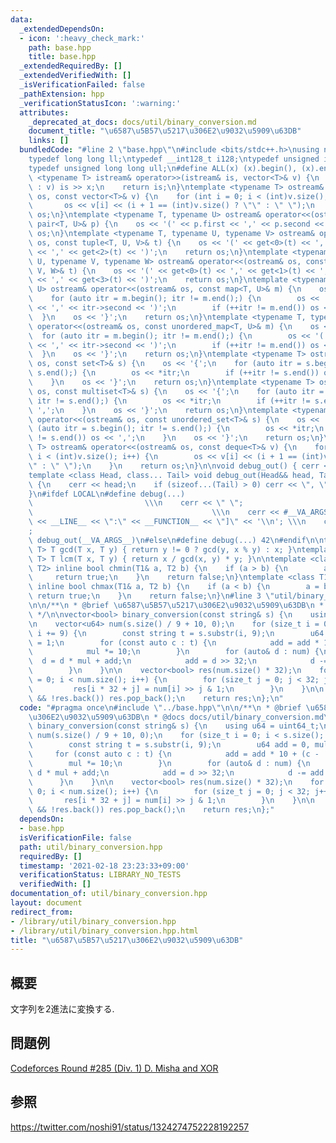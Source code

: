 ```yaml
---
data:
  _extendedDependsOn:
  - icon: ':heavy_check_mark:'
    path: base.hpp
    title: base.hpp
  _extendedRequiredBy: []
  _extendedVerifiedWith: []
  _isVerificationFailed: false
  _pathExtension: hpp
  _verificationStatusIcon: ':warning:'
  attributes:
    _deprecated_at_docs: docs/util/binary_conversion.md
    document_title: "\u6587\u5B57\u5217\u306E2\u9032\u5909\u63DB"
    links: []
  bundledCode: "#line 2 \"base.hpp\"\n#include <bits/stdc++.h>\nusing namespace std;\n\
    typedef long long ll;\ntypedef __int128_t i128;\ntypedef unsigned int uint;\n\
    typedef unsigned long long ull;\n#define ALL(x) (x).begin(), (x).end()\n\ntemplate\
    \ <typename T> istream& operator>>(istream& is, vector<T>& v) {\n    for (T& x\
    \ : v) is >> x;\n    return is;\n}\ntemplate <typename T> ostream& operator<<(ostream&\
    \ os, const vector<T>& v) {\n    for (int i = 0; i < (int)v.size(); i++) {\n \
    \       os << v[i] << (i + 1 == (int)v.size() ? \"\" : \" \");\n    }\n    return\
    \ os;\n}\ntemplate <typename T, typename U> ostream& operator<<(ostream& os, const\
    \ pair<T, U>& p) {\n    os << '(' << p.first << ',' << p.second << ')';\n    return\
    \ os;\n}\ntemplate <typename T, typename U, typename V> ostream& operator<<(ostream&\
    \ os, const tuple<T, U, V>& t) {\n    os << '(' << get<0>(t) << ',' << get<1>(t)\
    \ << ',' << get<2>(t) << ')';\n    return os;\n}\ntemplate <typename T, typename\
    \ U, typename V, typename W> ostream& operator<<(ostream& os, const tuple<T, U,\
    \ V, W>& t) {\n    os << '(' << get<0>(t) << ',' << get<1>(t) << ',' << get<2>(t)\
    \ << ',' << get<3>(t) << ')';\n    return os;\n}\ntemplate <typename T, typename\
    \ U> ostream& operator<<(ostream& os, const map<T, U>& m) {\n    os << '{';\n\
    \    for (auto itr = m.begin(); itr != m.end();) {\n        os << '(' << itr->first\
    \ << ',' << itr->second << ')';\n        if (++itr != m.end()) os << ',';\n  \
    \  }\n    os << '}';\n    return os;\n}\ntemplate <typename T, typename U> ostream&\
    \ operator<<(ostream& os, const unordered_map<T, U>& m) {\n    os << '{';\n  \
    \  for (auto itr = m.begin(); itr != m.end();) {\n        os << '(' << itr->first\
    \ << ',' << itr->second << ')';\n        if (++itr != m.end()) os << ',';\n  \
    \  }\n    os << '}';\n    return os;\n}\ntemplate <typename T> ostream& operator<<(ostream&\
    \ os, const set<T>& s) {\n    os << '{';\n    for (auto itr = s.begin(); itr !=\
    \ s.end();) {\n        os << *itr;\n        if (++itr != s.end()) os << ',';\n\
    \    }\n    os << '}';\n    return os;\n}\ntemplate <typename T> ostream& operator<<(ostream&\
    \ os, const multiset<T>& s) {\n    os << '{';\n    for (auto itr = s.begin();\
    \ itr != s.end();) {\n        os << *itr;\n        if (++itr != s.end()) os <<\
    \ ',';\n    }\n    os << '}';\n    return os;\n}\ntemplate <typename T> ostream&\
    \ operator<<(ostream& os, const unordered_set<T>& s) {\n    os << '{';\n    for\
    \ (auto itr = s.begin(); itr != s.end();) {\n        os << *itr;\n        if (++itr\
    \ != s.end()) os << ',';\n    }\n    os << '}';\n    return os;\n}\ntemplate <typename\
    \ T> ostream& operator<<(ostream& os, const deque<T>& v) {\n    for (int i = 0;\
    \ i < (int)v.size(); i++) {\n        os << v[i] << (i + 1 == (int)v.size() ? \"\
    \" : \" \");\n    }\n    return os;\n}\n\nvoid debug_out() { cerr << '\\n'; }\n\
    template <class Head, class... Tail> void debug_out(Head&& head, Tail&&... tail)\
    \ {\n    cerr << head;\n    if (sizeof...(Tail) > 0) cerr << \", \";\n    debug_out(move(tail)...);\n\
    }\n#ifdef LOCAL\n#define debug(...)                                          \
    \                         \\\n    cerr << \" \";                             \
    \                                        \\\n    cerr << #__VA_ARGS__ << \" :[\"\
    \ << __LINE__ << \":\" << __FUNCTION__ << \"]\" << '\\n'; \\\n    cerr << \" \"\
    ;                                                                     \\\n   \
    \ debug_out(__VA_ARGS__)\n#else\n#define debug(...) 42\n#endif\n\ntemplate <typename\
    \ T> T gcd(T x, T y) { return y != 0 ? gcd(y, x % y) : x; }\ntemplate <typename\
    \ T> T lcm(T x, T y) { return x / gcd(x, y) * y; }\n\ntemplate <class T1, class\
    \ T2> inline bool chmin(T1& a, T2 b) {\n    if (a > b) {\n        a = b;\n   \
    \     return true;\n    }\n    return false;\n}\ntemplate <class T1, class T2>\
    \ inline bool chmax(T1& a, T2 b) {\n    if (a < b) {\n        a = b;\n       \
    \ return true;\n    }\n    return false;\n}\n#line 3 \"util/binary_conversion.hpp\"\
    \n\n/**\n * @brief \u6587\u5B57\u5217\u306E2\u9032\u5909\u63DB\n * @docs docs/util/binary_conversion.md\n\
    \ */\n\nvector<bool> binary_conversion(const string& s) {\n    using u64 = uint64_t;\n\
    \n    vector<u64> num(s.size() / 9 + 10, 0);\n    for (size_t i = 0; i < s.size();\
    \ i += 9) {\n        const string t = s.substr(i, 9);\n        u64 add = 0, mul\
    \ = 1;\n        for (const auto c : t) {\n            add = add * 10 + (c - '0');\n\
    \            mul *= 10;\n        }\n        for (auto& d : num) {\n          \
    \  d = d * mul + add;\n            add = d >> 32;\n            d -= add << 32;\n\
    \        }\n    }\n\n    vector<bool> res(num.size() * 32);\n    for (size_t i\
    \ = 0; i < num.size(); i++) {\n        for (size_t j = 0; j < 32; j++) {\n   \
    \         res[i * 32 + j] = num[i] >> j & 1;\n        }\n    }\n\n    while (!res.empty()\
    \ && !res.back()) res.pop_back();\n    return res;\n};\n"
  code: "#pragma once\n#include \"../base.hpp\"\n\n/**\n * @brief \u6587\u5B57\u5217\
    \u306E2\u9032\u5909\u63DB\n * @docs docs/util/binary_conversion.md\n */\n\nvector<bool>\
    \ binary_conversion(const string& s) {\n    using u64 = uint64_t;\n\n    vector<u64>\
    \ num(s.size() / 9 + 10, 0);\n    for (size_t i = 0; i < s.size(); i += 9) {\n\
    \        const string t = s.substr(i, 9);\n        u64 add = 0, mul = 1;\n   \
    \     for (const auto c : t) {\n            add = add * 10 + (c - '0');\n    \
    \        mul *= 10;\n        }\n        for (auto& d : num) {\n            d =\
    \ d * mul + add;\n            add = d >> 32;\n            d -= add << 32;\n  \
    \      }\n    }\n\n    vector<bool> res(num.size() * 32);\n    for (size_t i =\
    \ 0; i < num.size(); i++) {\n        for (size_t j = 0; j < 32; j++) {\n     \
    \       res[i * 32 + j] = num[i] >> j & 1;\n        }\n    }\n\n    while (!res.empty()\
    \ && !res.back()) res.pop_back();\n    return res;\n};"
  dependsOn:
  - base.hpp
  isVerificationFile: false
  path: util/binary_conversion.hpp
  requiredBy: []
  timestamp: '2021-02-18 23:23:33+09:00'
  verificationStatus: LIBRARY_NO_TESTS
  verifiedWith: []
documentation_of: util/binary_conversion.hpp
layout: document
redirect_from:
- /library/util/binary_conversion.hpp
- /library/util/binary_conversion.hpp.html
title: "\u6587\u5B57\u5217\u306E2\u9032\u5909\u63DB"
---
```

## 概要
文字列を2進法に変換する.

## 問題例
[Codeforces Round #285 (Div. 1) D. Misha and XOR](https://codeforces.com/contest/504/problem/D)

## 参照
https://twitter.com/noshi91/status/1324274752228192257
